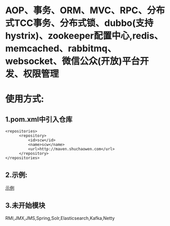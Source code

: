 # AOP、事务、ORM、MVC、RPC、分布式TCC事务、分布式锁、dubbo(支持hystrix)、zookeeper配置中心,redis、memcached、rabbitmq、websocket、微信公众(开放)平台开发、权限管理

使用方式:
========
1.pom.xml中引入仓库
-------------------
    <repositories>
		  <repository>
			  <id>scw</id>
			  <name>scw</name>
			  <url>http://maven.shuchaowen.com</url>
		  </repository>
    </repositories>
2.示例:
-----------------
[示例](https://github.com/wcnnkh/scw-example/blob/master/src/main/java/scw/example/ExampleApplication.java)

3.未开始模块
-----------------
RMI,JMX,JMS,Spring,Solr,Elasticsearch,Kafka,Netty
